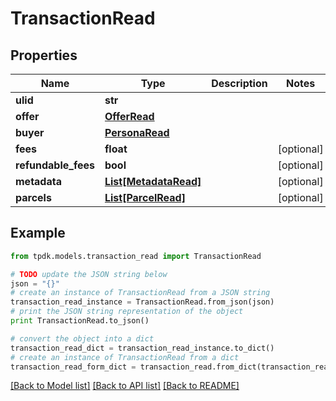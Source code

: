 # TransactionRead



## Properties
Name | Type | Description | Notes
------------ | ------------- | ------------- | -------------
**ulid** | **str** |  | 
**offer** | [**OfferRead**](OfferRead.md) |  | 
**buyer** | [**PersonaRead**](PersonaRead.md) |  | 
**fees** | **float** |  | [optional] 
**refundable_fees** | **bool** |  | [optional] 
**metadata** | [**List[MetadataRead]**](MetadataRead.md) |  | [optional] 
**parcels** | [**List[ParcelRead]**](ParcelRead.md) |  | [optional] 

## Example

```python
from tpdk.models.transaction_read import TransactionRead

# TODO update the JSON string below
json = "{}"
# create an instance of TransactionRead from a JSON string
transaction_read_instance = TransactionRead.from_json(json)
# print the JSON string representation of the object
print TransactionRead.to_json()

# convert the object into a dict
transaction_read_dict = transaction_read_instance.to_dict()
# create an instance of TransactionRead from a dict
transaction_read_form_dict = transaction_read.from_dict(transaction_read_dict)
```
[[Back to Model list]](../README.md#documentation-for-models) [[Back to API list]](../README.md#documentation-for-api-endpoints) [[Back to README]](../README.md)


